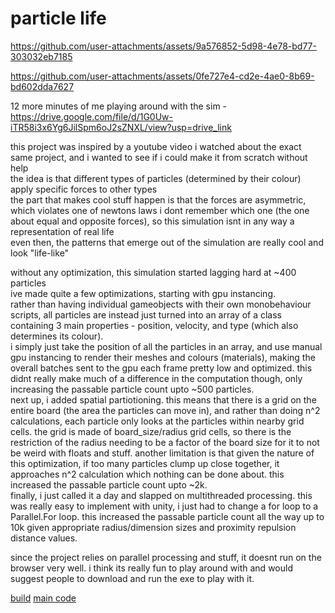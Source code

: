 # particle life  
  
https://github.com/user-attachments/assets/9a576852-5d98-4e78-bd77-303032eb7185
  
https://github.com/user-attachments/assets/0fe727e4-cd2e-4ae0-8b69-bd602dda7627

12 more minutes of me playing around with the sim - https://drive.google.com/file/d/1G0Uw-iTR58i3x6Yg6JilSpm6oJ2sZNXL/view?usp=drive_link  
  
this project was inspired by a youtube video i watched about the exact same project, and i wanted to see if i could make it from scratch without help  
the idea is that different types of particles (determined by their colour) apply specific forces to other types  
the part that makes cool stuff happen is that the forces are asymmetric, which violates one of newtons laws i dont remember which one (the one about equal and opposite forces), so this simulation isnt in any way a representation of real life  
even then, the patterns that emerge out of the simulation are really cool and look "life-like"  
  
without any optimization, this simulation started lagging hard at ~400 particles  
ive made quite a few optimizations, starting with gpu instancing.   
rather than having individual gameobjects with their own monobehaviour scripts, all particles are instead just turned into an array of a class containing 3 main properties - position, velocity, and type (which also determines its colour).  
i simply just take the position of all the particles in an array, and use manual gpu instancing to render their meshes and colours (materials), making the overall batches sent to the gpu each frame pretty low and optimized. this didnt really make much of a difference in the computation though, only increasing the passable particle count upto ~500 particles.  
next up, i added spatial partiotioning. this means that there is a grid on the entire board (the area the particles can move in), and rather than doing n^2 calculations, each particle only looks at the particles within nearby grid cells. the grid is made of board_size/radius grid cells, so there is the restriction of the radius needing to be a factor of the board size for it to not be weird with floats and stuff. another limitation is that given the nature of this optimization, if too many particles clump up close together, it approaches n^2 calculation which nothing can be done about. this increased the passable particle count upto ~2k.  
finally, i just called it a day and slapped on multithreaded processing. this was really easy to implement with unity, i just had to change a for loop to a Parallel.For loop. this increased the passable particle count all the way up to 10k given appropriate radius/dimension sizes and proximity repulsion distance values.

since the project relies on parallel processing and stuff, it doesnt run on the browser very well. i think its really fun to play around with and would suggest people to download and run the exe to play with it.  
  
[build](https://github.com/longestcow/particleLife/releases/tag/v1.0)        [main code](https://github.com/longestcow/particleLife/blob/main/Assets/GameManager.cs) 
